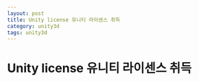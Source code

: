 ```yaml
---
layout: post
title: Unity license 유니티 라이센스 취득
category: unity3d
tags: unity3d
---
```


# Unity license 유니티 라이센스 취득

